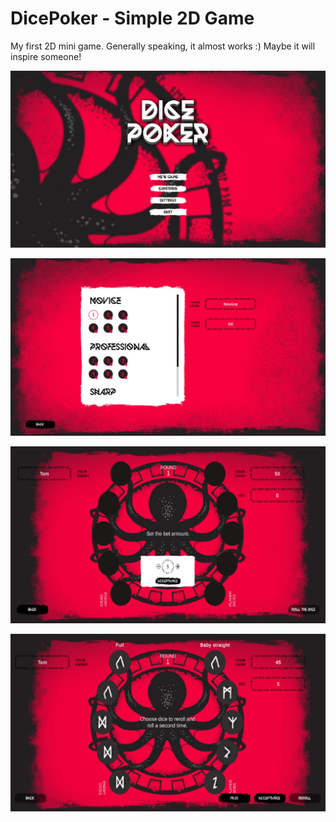# DicePoker - Simple 2D Game

My first 2D mini game. Generally speaking, it almost works :) Maybe it will inspire someone!

![My Image](https://github.com/Angir777/DicePoker/blob/main/screens/dicepoker_screen01.jpg)

![My Image](https://github.com/Angir777/DicePoker/blob/main/screens/dicepoker_screen02.jpg)

![My Image](https://github.com/Angir777/DicePoker/blob/main/screens/dicepoker_screen03.jpg)

![My Image](https://github.com/Angir777/DicePoker/blob/main/screens/dicepoker_screen04.jpg)
